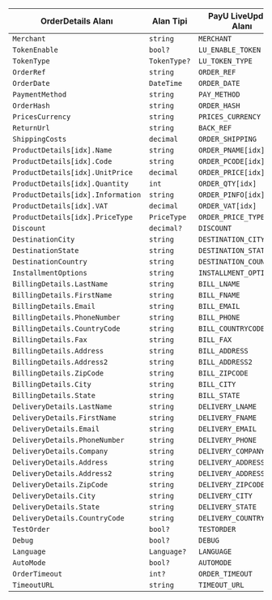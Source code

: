| OrderDetails Alanı | Alan Tipi | PayU LiveUpdate Alanı |
| ----             | ---       | ---                 |
| `Merchant` | `string` | `MERCHANT` |
| `TokenEnable` | `bool?` | `LU_ENABLE_TOKEN` |
| `TokenType` | `TokenType?` | `LU_TOKEN_TYPE` |
| `OrderRef` | `string` | `ORDER_REF` |
| `OrderDate` | `DateTime` | `ORDER_DATE` |
| `PaymentMethod` | `string` | `PAY_METHOD` |
| `OrderHash` | `string` | `ORDER_HASH` |
| `PricesCurrency` | `string` | `PRICES_CURRENCY` |
| `ReturnUrl` | `string` | `BACK_REF` |
| `ShippingCosts` | `decimal` | `ORDER_SHIPPING` |
| `ProductDetails[idx].Name` | `string` | `ORDER_PNAME[idx]` |
| `ProductDetails[idx].Code` | `string` | `ORDER_PCODE[idx]` |
| `ProductDetails[idx].UnitPrice` | `decimal` | `ORDER_PRICE[idx]` |
| `ProductDetails[idx].Quantity` | `int` | `ORDER_QTY[idx]` |
| `ProductDetails[idx].Information` | `string` | `ORDER_PINFO[idx]` |
| `ProductDetails[idx].VAT` | `decimal` | `ORDER_VAT[idx]` |
| `ProductDetails[idx].PriceType` | `PriceType` | `ORDER_PRICE_TYPE[idx]` |
| `Discount` | `decimal?` | `DISCOUNT` |
| `DestinationCity` | `string` | `DESTINATION_CITY` |
| `DestinationState` | `string` | `DESTINATION_STATE` |
| `DestinationCountry` | `string` | `DESTINATION_COUNTRY` |
| `InstallmentOptions` | `string` | `INSTALLMENT_OPTIONS` |
| `BillingDetails.LastName` | `string` | `BILL_LNAME` |
| `BillingDetails.FirstName` | `string` | `BILL_FNAME` |
| `BillingDetails.Email` | `string` | `BILL_EMAIL` |
| `BillingDetails.PhoneNumber` | `string` | `BILL_PHONE` |
| `BillingDetails.CountryCode` | `string` | `BILL_COUNTRYCODE` |
| `BillingDetails.Fax` | `string` | `BILL_FAX` |
| `BillingDetails.Address` | `string` | `BILL_ADDRESS` |
| `BillingDetails.Address2` | `string` | `BILL_ADDRESS2` |
| `BillingDetails.ZipCode` | `string` | `BILL_ZIPCODE` |
| `BillingDetails.City` | `string` | `BILL_CITY` |
| `BillingDetails.State` | `string` | `BILL_STATE` |
| `DeliveryDetails.LastName` | `string` | `DELIVERY_LNAME` |
| `DeliveryDetails.FirstName` | `string` | `DELIVERY_FNAME` |
| `DeliveryDetails.Email` | `string` | `DELIVERY_EMAIL` |
| `DeliveryDetails.PhoneNumber` | `string` | `DELIVERY_PHONE` |
| `DeliveryDetails.Company` | `string` | `DELIVERY_COMPANY` |
| `DeliveryDetails.Address` | `string` | `DELIVERY_ADDRESS` |
| `DeliveryDetails.Address2` | `string` | `DELIVERY_ADDRESS2` |
| `DeliveryDetails.ZipCode` | `string` | `DELIVERY_ZIPCODE` |
| `DeliveryDetails.City` | `string` | `DELIVERY_CITY` |
| `DeliveryDetails.State` | `string` | `DELIVERY_STATE` |
| `DeliveryDetails.CountryCode` | `string` | `DELIVERY_COUNTRYCODE` |
| `TestOrder` | `bool?` | `TESTORDER` |
| `Debug` | `bool?` | `DEBUG` |
| `Language` | `Language?` | `LANGUAGE` |
| `AutoMode` | `bool?` | `AUTOMODE` |
| `OrderTimeout` | `int?` | `ORDER_TIMEOUT` |
| `TimeoutURL` | `string` | `TIMEOUT_URL` |
